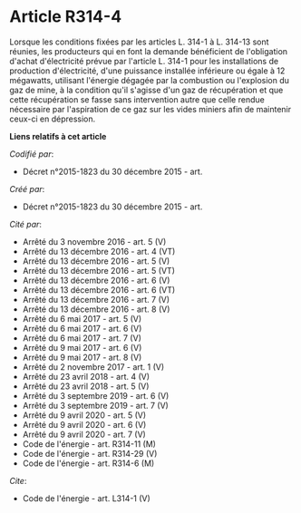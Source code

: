 # Article R314-4

Lorsque les conditions fixées par les articles L. 314-1 à L. 314-13 sont réunies, les producteurs qui en font la demande
bénéficient de l'obligation d'achat d'électricité prévue par l'article L. 314-1 pour les installations de production
d'électricité, d'une puissance installée inférieure ou égale à 12 mégawatts, utilisant l'énergie dégagée par la combustion ou
l'explosion du gaz de mine, à la condition qu'il s'agisse d'un gaz de récupération et que cette récupération se fasse sans
intervention autre que celle rendue nécessaire par l'aspiration de ce gaz sur les vides miniers afin de maintenir ceux-ci en
dépression.

**Liens relatifs à cet article**

_Codifié par_:

  - Décret n°2015-1823 du 30 décembre 2015 - art.

_Créé par_:

  - Décret n°2015-1823 du 30 décembre 2015 - art.

_Cité par_:

  - Arrêté du 3 novembre 2016 - art. 5 (V)
  - Arrêté du 13 décembre 2016 - art. 4 (VT)
  - Arrêté du 13 décembre 2016 - art. 5 (V)
  - Arrêté du 13 décembre 2016 - art. 5 (VT)
  - Arrêté du 13 décembre 2016 - art. 6 (V)
  - Arrêté du 13 décembre 2016 - art. 6 (VT)
  - Arrêté du 13 décembre 2016 - art. 7 (V)
  - Arrêté du 13 décembre 2016 - art. 8 (V)
  - Arrêté du 6 mai 2017 - art. 5 (V)
  - Arrêté du 6 mai 2017 - art. 6 (V)
  - Arrêté du 6 mai 2017 - art. 7 (V)
  - Arrêté du 9 mai 2017 - art. 6 (V)
  - Arrêté du 9 mai 2017 - art. 8 (V)
  - Arrêté du 2 novembre 2017 - art. 1 (V)
  - Arrêté du 23 avril 2018 - art. 4 (V)
  - Arrêté du 23 avril 2018 - art. 5 (V)
  - Arrêté du 3 septembre 2019 - art. 6 (V)
  - Arrêté du 3 septembre 2019 - art. 7 (V)
  - Arrêté du 9 avril 2020 - art. 5 (V)
  - Arrêté du 9 avril 2020 - art. 6 (V)
  - Arrêté du 9 avril 2020 - art. 7 (V)
  - Code de l'énergie - art. R314-11 (M)
  - Code de l'énergie - art. R314-29 (V)
  - Code de l'énergie - art. R314-6 (M)

_Cite_:

  - Code de l'énergie - art. L314-1 (V)
